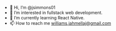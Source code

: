 - 👋 Hi, I’m @jsimmons01
- 👀 I’m interested in fullstack web development.
- 🌱 I’m currently learning React Native.
- 📫 How to reach me williams.jahmellaj@gmail.com


